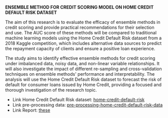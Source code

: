**ENSEMBLE METHOD FOR CREDIT SCORING MODEL ON HOME CREDIT DEFAULT RISK DATASET**

The aim of this research is to evaluate the efficacy of ensemble methods in credit scoring and provide practical recommendations for their selection and use. The AUC score of these methods will be compared to traditional machine learning models using the Home Credit Default Risk dataset from a 2018 Kaggle competition, which includes alternative data sources to predict the repayment capacity of clients and ensure a positive loan experience.

The study aims to identify effective ensemble methods for credit scoring under imbalanced data, noisy data, and non-linear variable relationships. It will also investigate the impact of different re-sampling and cross-validation techniques on ensemble methods' performance and interpretability. The analysis will use the Home Credit Default Risk dataset to forecast the risk of default for consumer loans issued by Home Credit, providing a focused and thorough investigation of the research topic.

+ Link Home Credit Default Risk dataset: [home-credit-default-risk](https://www.kaggle.com/competitions/home-credit-default-risk)
+ Link pre-processing data: [pre-processing-home-credit-default-risk-data](https://www.kaggle.com/datasets/minhthu211/pre-processing-home-credit-default-risk-data)
+ Link Report: [these](https://drive.google.com/file/d/1LuObKi6d2KhwLQfgjcxPhULfk-p0CROj/view?usp=sharing)
